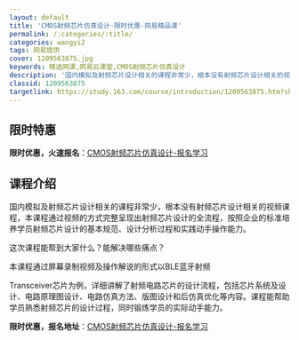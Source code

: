 ```yaml
---
layout: default
title: 'CMOS射频芯片仿真设计-限时优惠-网易精品课'
permalink: /:categories/:title/
categories: wangyi2
tags: 网易提供
cover: 1209563875.jpg
keywords: 精选网课,网易云课堂,CMOS射频芯片仿真设计
description: '国内模拟及射频芯片设计相关的课程非常少，根本没有射频芯片设计相关的视频课程，本课程通过视频的方式完整呈现出射频芯片设计的'
classid: 1209563875
targetlink: https://study.163.com/course/introduction/1209563875.htm?share=1&shareId=1025206652&utm_campaign=share&utm_medium=iphoneShare&utm_source=&utm_u=1025206652
---
```


## 限时特惠

**限时优惠，火速报名**：[CMOS射频芯片仿真设计-报名学习](https://study.163.com/course/introduction/1209563875.htm?share=1&shareId=1025206652&utm_campaign=share&utm_medium=iphoneShare&utm_source=&utm_u=1025206652)

## 课程介绍

国内模拟及射频芯片设计相关的课程非常少，根本没有射频芯片设计相关的视频课程，本课程通过视频的方式完整呈现出射频芯片设计的全流程，按照企业的标准培养学员射频芯片设计的基本规范、设计分析过程和实践动手操作能力。



这次课程能帮到大家什么？能解决哪些痛点？



本课程通过屏幕录制视频及操作解说的形式以BLE蓝牙射频

Transceiver芯片为例，详细讲解了射频电路芯片的设计流程，包括芯片系统及设计、电路原理图设计、电路仿真方法、版图设计和后仿真优化等内容。课程能帮助学员熟悉射频芯片的设计过程，同时锻炼学员的实际动手能力。

**限时优惠，报名地址**：[CMOS射频芯片仿真设计-报名学习](https://study.163.com/course/introduction/1209563875.htm?share=1&shareId=1025206652&utm_campaign=share&utm_medium=iphoneShare&utm_source=&utm_u=1025206652)


